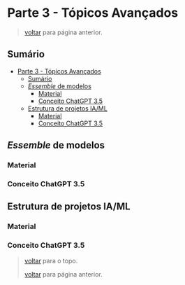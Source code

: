 <!-- markdownlint-disable MD024 -->
<!-- markdownlint-disable MD033 -->

# Parte 3 - Tópicos Avançados

> [voltar](./notes.md) para página anterior.

## Sumário

- [Parte 3 - Tópicos Avançados](#parte-3---tópicos-avançados)
  - [Sumário](#sumário)
  - [*Essemble* de modelos](#essemble-de-modelos)
    - [Material](#material)
    - [Conceito ChatGPT 3.5](#conceito-chatgpt-35)
  - [Estrutura de projetos IA/ML](#estrutura-de-projetos-iaml)
    - [Material](#material-1)
    - [Conceito ChatGPT 3.5](#conceito-chatgpt-35-1)

## *Essemble* de modelos

### Material

### Conceito ChatGPT 3.5

## Estrutura de projetos IA/ML

### Material

### Conceito ChatGPT 3.5

> [voltar](#sumário) para o topo.
>
> [voltar](./notes.md) para página anterior.
